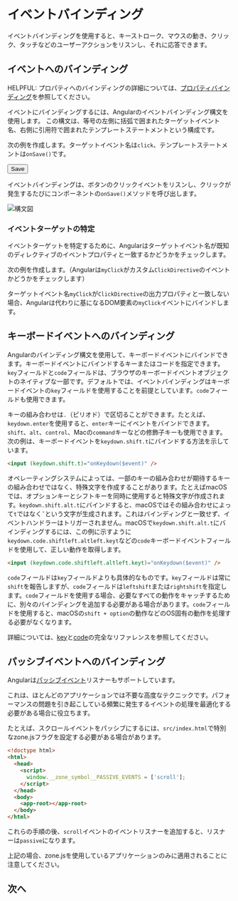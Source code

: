 # イベントバインディング

イベントバインディングを使用すると、キーストローク、マウスの動き、クリック、タッチなどのユーザーアクションをリスンし、それに応答できます。

## イベントへのバインディング

HELPFUL: プロパティへのバインディングの詳細については、[プロパティバインディング](guide/templates/property-binding)を参照してください。

イベントにバインディングするには、Angularのイベントバインディング構文を使用します。
この構文は、等号の左側に括弧で囲まれたターゲットイベント名、右側に引用符で囲まれたテンプレートステートメントという構成です。

次の例を作成します。ターゲットイベント名は`click`、テンプレートステートメントは`onSave()`です。

<docs-code language="html" header="イベントバインディング構文">
<button (click)="onSave()">Save</button>
</docs-code>

イベントバインディングは、ボタンのクリックイベントをリスンし、クリックが発生するたびにコンポーネントの`onSave()`メソッドを呼び出します。

<img src='assets/images/guide/template-syntax/syntax-diagram.svg' alt="構文図">

### イベントターゲットの特定

イベントターゲットを特定するために、Angularはターゲットイベント名が既知のディレクティブのイベントプロパティと一致するかどうかをチェックします。

次の例を作成します。（Angularは`myClick`がカスタム`ClickDirective`のイベントかどうかをチェックします）

<docs-code path="adev/src/content/examples/event-binding/src/app/app.component.html" visibleRegion="custom-directive" header="src/app/app.component.html"/>

ターゲットイベント名`myClick`が`ClickDirective`の出力プロパティと一致しない場合、Angularは代わりに基になるDOM要素の`myClick`イベントにバインドします。

## キーボードイベントへのバインディング

Angularのバインディング構文を使用して、キーボードイベントにバインドできます。キーボードイベントにバインドするキーまたはコードを指定できます。`key`フィールドと`code`フィールドは、ブラウザのキーボードイベントオブジェクトのネイティブな一部です。デフォルトでは、イベントバインディングはキーボードイベントの`key`フィールドを使用することを前提としています。`code`フィールドも使用できます。

キーの組み合わせは`.`（ピリオド）で区切ることができます。たとえば、`keydown.enter`を使用すると、`enter`キーにイベントをバインドできます。`shift`、`alt`、`control`、Macの`command`キーなどの修飾子キーも使用できます。次の例は、キーボードイベントを`keydown.shift.t`にバインドする方法を示しています。

```html
<input (keydown.shift.t)="onKeydown($event)" />
```

オペレーティングシステムによっては、一部のキーの組み合わせが期待するキーの組み合わせではなく、特殊文字を作成することがあります。たとえばmacOSでは、オプションキーとシフトキーを同時に使用すると特殊文字が作成されます。`keydown.shift.alt.t`にバインドすると、macOSではその組み合わせによって`t`ではなく`ˇ`という文字が生成されます。これはバインディングと一致せず、イベントハンドラーはトリガーされません。macOSで`keydown.shift.alt.t`にバインディングするには、この例に示すように`keydown.code.shiftleft.altleft.keyt`などの`code`キーボードイベントフィールドを使用して、正しい動作を取得します。

```html
<input (keydown.code.shiftleft.altleft.keyt)="onKeydown($event)" />
```

`code`フィールドは`key`フィールドよりも具体的なものです。`key`フィールドは常に`shift`を報告しますが、`code`フィールドは`leftshift`または`rightshift`を指定します。`code`フィールドを使用する場合、必要なすべての動作をキャッチするために、別々のバインディングを追加する必要がある場合があります。`code`フィールドを使用すると、macOSの`shift + option`の動作などのOS固有の動作を処理する必要がなくなります。

詳細については、[key](https://developer.mozilla.org/docs/Web/API/UI_Events/Keyboard_event_key_values)と[code](https://developer.mozilla.org/docs/Web/API/UI_Events/Keyboard_event_code_values)の完全なリファレンスを参照してください。

## パッシブイベントへのバインディング

Angularは[パッシブイベント](https://developer.chrome.com/en/docs/lighthouse/best-practices/uses-passive-event-listeners/)リスナーもサポートしています。

これは、ほとんどのアプリケーションでは不要な高度なテクニックです。パフォーマンスの問題を引き起こしている頻繁に発生するイベントの処理を最適化する必要がある場合に役立ちます。

たとえば、スクロールイベントをパッシブにするには、`src/index.html`で特別なzone.jsフラグを設定する必要がある場合があります。

```html
<!doctype html>
<html>
  <head>
    <script>
      window.__zone_symbol__PASSIVE_EVENTS = ['scroll'];
    </script>
  </head>
  <body>
    <app-root></app-root>
  </body>
</html>
```

これらの手順の後、`scroll`イベントのイベントリスナーを追加すると、リスナーは`passive`になります。

上記の場合、zone.jsを使用しているアプリケーションのみに適用されることに注意してください。

## 次へ

<docs-pill-row>
  <docs-pill href="guide/templates/event-binding" title="イベントバインディングの仕組み"/>
  <docs-pill href="guide/templates/property-binding" title="プロパティバインディング"/>
  <docs-pill href="guide/templates/interpolation" title="テキスト補間"/>
  <docs-pill href="guide/templates/two-way-binding" title="双方向バインディング"/>
</docs-pill-row>
